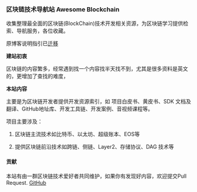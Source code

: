 ### 区块链技术导航站  Awesome Blockchain

收集整理最全面的区块链(BlockChain)技术开发相关资源，为区块链学习提供检索、导航服务，各位收藏。

原博客说明指引已[迁移](https://learnblockchain.cn/2018/01/11/guide/)


**建站初衷**

区块链的内容繁多，经常遇到找一个内容找半天找不到，尤其是很多资料是英文的，更增加了查找的难度，

**本站内容**

主要是为区块链开发者提供开发资源索引，如 项目白皮书、黄皮书、SDK 文档及翻译、GitHub地址库、开发工具链、开发案例、音视频课程等。

项目主要涉及：

1. 区块链主流技术如比特币、以太坊、超级账本、EOS等

2. 提供区块链前沿技术如跨链、侧链、Layer2、存储协议、DAG 技术等


#### 贡献

本站有由一群区块链技术爱好者共同维护，如果你有发现好内容，欢迎提交Pull Request.
[GitHub](https://github.com/xilibi2003/wiki.blockchain)









